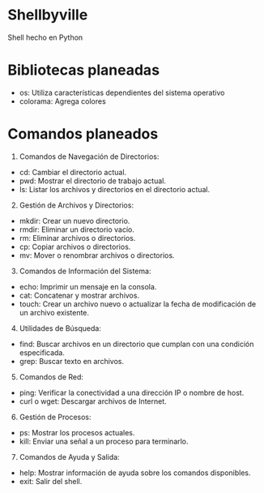# Shellbyville
Shell hecho en Python

# Bibliotecas planeadas
- os: Utiliza características dependientes del sistema operativo
- colorama: Agrega colores

# Comandos planeados

1. Comandos de Navegación de Directorios:

- cd: Cambiar el directorio actual.
- pwd: Mostrar el directorio de trabajo actual.
- ls: Listar los archivos y directorios en el directorio actual.

2. Gestión de Archivos y Directorios:

- mkdir: Crear un nuevo directorio.
- rmdir: Eliminar un directorio vacío.
- rm: Eliminar archivos o directorios.
- cp: Copiar archivos o directorios.
- mv: Mover o renombrar archivos o directorios.

3. Comandos de Información del Sistema:

- echo: Imprimir un mensaje en la consola.
- cat: Concatenar y mostrar archivos.
- touch: Crear un archivo nuevo o actualizar la fecha de modificación de un archivo existente.

4. Utilidades de Búsqueda:

- find: Buscar archivos en un directorio que cumplan con una condición especificada.
- grep: Buscar texto en archivos.

5. Comandos de Red:

- ping: Verificar la conectividad a una dirección IP o nombre de host.
- curl o wget: Descargar archivos de Internet.

6. Gestión de Procesos:

- ps: Mostrar los procesos actuales.
- kill: Enviar una señal a un proceso para terminarlo.

7. Comandos de Ayuda y Salida:

- help: Mostrar información de ayuda sobre los comandos disponibles.
- exit: Salir del shell.